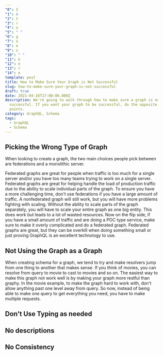 ```yaml
---
"0": I
"1": n
"2": t
"3": r
"4": o
"5": " "
"6": g
"7": o
"8": e
"9": s
"10": " "
"11": h
"12": e
"13": r
"14": e
template: post
title: How to Make Sure Your Graph is Not Successful
slug: how-to-make-sure-your-graph-is-not-successful
draft: true
date: 2021-04-26T17:00:00.000Z
description: We're going to walk through how to make sure a graph is not
  successful. If you want your graph to be successful, do the opposite of these
  points.
category: GraphQL, Schema
tags:
  - GraphQL
  - Schema
---
```


## Picking the Wrong Type of Graph
When looking to create a graph, the two main choices people pick between are federations and a monolithic server. 

Federated graphs are great for people when traffic is too much for a single server and/or you have too many teams trying to work on a single server. Federated graphs are great for helping handle the load of production traffic due to the ability to scale individual parts of the graph. To ensure you have a more challenging time, don't use federations if you have a large amount of traffic. A nonfederated graph will still work, but you will have more problems fighting with scaling.  Without the ability to scale parts of the graph separately, you will have to scale your entire graph as one big entity. This does work but leads to a lot of wasted resources. Now on the flip side, if you have a small amount of traffic and are doing a POC type service, make sure to make it overly complicated and do a federated graph. Federated graphs are great, but they can be overkill when doing something small or just proving GraphQL is an excellent technology to use. 


## Not Using the Graph as a Graph
When creating schema for a graph, we tend to try and make resolvers jump from one thing to another that makes sense. If you think of movies, you can resolve from query to movie to cast to movies and so on. The easiest way to make this graph not work well is by making your graph more restful than graphy. In the movie example, to make the graph hard to work with, don't allow anything past one level away from query. So now, instead of being able to make one query to get everything you need, you have to make multiple requests.

## Don't Use Typing as needed

## No descriptions 

## No Consistency
